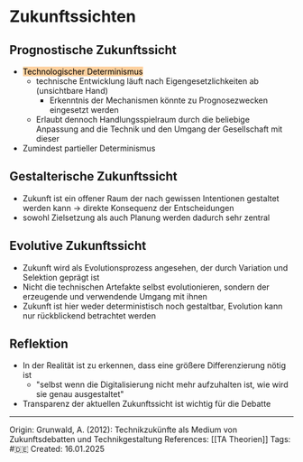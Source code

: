 # Zukunftssichten

## Prognostische Zukunftssicht

- <mark style="background: #FFB86CA6;">Technologischer Determinismus</mark>
	- technische Entwicklung läuft nach Eigengesetzlichkeiten ab (unsichtbare Hand)
		- Erkenntnis der Mechanismen könnte zu Prognosezwecken eingesetzt werden
	- Erlaubt dennoch Handlungsspielraum durch die beliebige Anpassung and die Technik und den Umgang der Gesellschaft mit dieser
- Zumindest partieller Determinismus

## Gestalterische Zukunftssicht

- Zukunft ist ein offener Raum der nach gewissen Intentionen gestaltet werden kann -> direkte Konsequenz der Entscheidungen
- sowohl Zielsetzung als auch Planung werden dadurch sehr zentral

## Evolutive Zukunftssicht

- Zukunft wird als Evolutionsprozess angesehen, der durch Variation und Selektion geprägt ist
- Nicht die technischen Artefakte selbst evolutionieren, sondern der erzeugende und verwendende Umgang mit ihnen
- Zukunft ist hier weder deterministisch noch gestaltbar, Evolution kann nur rückblickend betrachtet werden

## Reflektion

- In der Realität ist zu erkennen, dass eine größere Differenzierung nötig ist
	- "selbst wenn die Digitalisierung nicht mehr aufzuhalten ist, wie wird sie genau ausgestaltet"
- Transparenz der aktuellen Zukunftssicht ist wichtig für die Debatte

---

Origin: Grunwald, A. (2012): Technikzukünfte als Medium von Zukunftsdebatten und Technikgestaltung
References: [[TA Theorien]]
Tags: #🇩🇪 
Created: 16.01.2025

